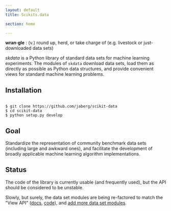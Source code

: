 ```yaml
---
layout: default
title: Scikits.data

section: home

---
```


**wran·gle**
: (v.) round up, herd, or take charge of (e.g. livestock or just-downloaded data sets)

_skdata_ is a Python library of standard data sets for machine learning experiments.
The modules of `skdata` download data sets, load them as directly as possible
as Python data structures, and provide convenient views for standard machine learning problems.

## Installation

<code>
$ git clone https://github.com/jaberg/scikit-data
$ cd scikit-data
$ python setup.py develop
</code>


## Goal

Standardize the representation of community benchmark data sets (including large and awkward ones),
and facilitate the development of broadly applicable machine learning algorithm implementations.


## Status

The code of the library is currently usable (and frequently used), but the API
should be considered to be unstable.

Slowly, but surely, the data set modules are being re-factored to match the
"View API"
([docs](https://github.com/jaberg/scikit-data/wiki/View-API),
[code](https://github.com/jaberg/scikit-data/blob/master/skdata/base.py)),
and [add more data set modules](https://github.com/jaberg/scikit-data/wiki/How-to-Create-a-New-Dataset-Module).

